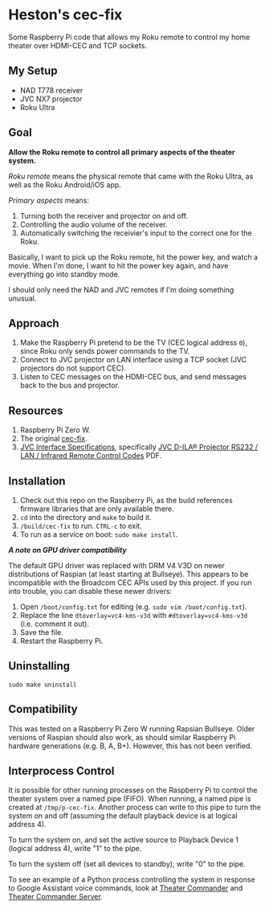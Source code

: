 Heston's cec-fix
================

Some Raspberry Pi code that allows my Roku remote to control my home theater over HDMI-CEC and TCP sockets.

My Setup
--------
- NAD T778 receiver
- JVC NX7 projector
- Roku Ultra

Goal
----
**Allow the Roku remote to control all primary aspects of the theater system.**

*Roku remote* means the physical remote that came with the Roku Ultra, as well as the Roku Android/iOS app.

*Primary aspects* means:
1. Turning both the receiver and projector on and off.
1. Controlling the audio volume of the receiver.
1. Automatically switching the receivier's input to the correct one for the Roku.

Basically, I want to pick up the Roku remote, hit the power key, and watch a movie. When I'm done, I want to hit
the power key again, and have everything go into standby mode.

I should only need the NAD and JVC remotes if I'm doing something unusual.

Approach
--------
1. Make the Raspberry Pi pretend to be the TV (CEC logical address `0`), since Roku only sends power commands to the TV.
1. Connect to JVC projector on LAN interface using a TCP socket (JVC projectors do not support CEC).
1. Listen to CEC messages on the HDMI-CEC bus, and send messages back to the bus and projector.


Resources
---------
1. Raspberry Pi Zero W.
1. The original [cec-fix](https://github.com/glywood/cec-fix).
1. [JVC Interface Specifications](https://support.jvc.com/consumer/support/support.jsp?pageID=11), specifically [JVC D-ILA® Projector RS232 / LAN / Infrared Remote Control Codes](https://support.jvc.com/consumer/support/documents/DILAremoteControlGuide.pdf) PDF.

Installation
------------
1. Check out this repo on the Raspberry Pi, as the build references firmware libraries that are only available there.
1. `cd` into the directory and `make` to build it.
1. `/build/cec-fix` to run. `CTRL-c` to exit.
1. To run as a service on boot: `sudo make install`.

**_A note on GPU driver compatibility_**

The default GPU driver was replaced with DRM V4 V3D on newer distributions of Raspian (at least starting at Bullseye). This appears to be incompatible with the Broadcom CEC APIs used by this project. If you run into trouble, you can disable these newer drivers:

1. Open `/boot/config.txt` for editing (e.g. `sudo vim /boot/config.txt`).
1. Replace the line `dtoverlay=vc4-kms-v3d` with `#dtoverlay=vc4-kms-v3d` (i.e. comment it out).
1. Save the file.
1. Restart the Raspberry Pi.

Uninstalling
------------
`sudo make uninstall`

Compatibility
-------------
This was tested on a Raspberry Pi Zero W running Rapsian Bullseye. Older versions of Raspian should also work, as should similar Raspberry Pi hardware generations (e.g. B, A, B+). However, this has not been verified.

Interprocess Control
--------------------
It is possible for other running processes on the Raspberry Pi to control the theater system over a named pipe (FIFO).
When running, a named pipe is created at `/tmp/p-cec-fix`. Another process can write to this pipe to turn the system
on and off (assuming the default playback device is at logical address 4).

To turn the system on, and set the active source to Playback Device 1 (logical address 4), write "1" to the pipe.

To turn the system off (set all devices to standby), write "0" to the pipe.

To see an example of a Python process controlling the system in response to Google Assistant voice commands,
look at [Theater Commander](https://github.com/heston/theater-commander) and [Theater Commander Server](https://github.com/heston/theater-commander-server).
